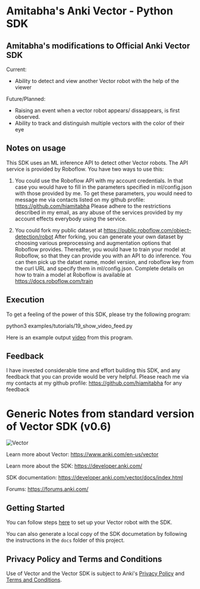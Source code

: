 # Amitabha's Anki Vector - Python SDK

## Amitabha's modifications to Official Anki Vector SDK

Current:
- Ability to detect and view another Vector robot with the help of the viewer

Future/Planned:
- Raising an event when a vector robot appears/ dissappears, is first observed.
- Ability to track and distinguish multiple vectors with the color of their eye

## Notes on usage
This SDK uses an ML inference API to detect other Vector robots. The API service is
provided by Roboflow. You have two ways to use this:

1) You could use the Roboflow API with my account credentials. In that case you would have to
fill in the parameters specified in ml/config.json with those provided by me. To get these
parameters, you would need to message me via contacts listed on my github profile:
https://github.com/hiamitabha Please adhere to the restrictions described in my email, as any
abuse of the services provided by my account effects everybody using the service.

2) You could fork my public dataset at https://public.roboflow.com/object-detection/robot
After forking, you can generate your own dataset by choosing various preprocessing and augmentation
options that Roboflow provides. Thereafter, you would have to train your model at Roboflow, so that
they can provide you with an API to do inference. You can then pick up the datset name, model version,
and roboflow key from the curl URL and specify them in ml/config.json. Complete details on how to
train a model at Roboflow is available at https://docs.roboflow.com/train

## Execution
To get a feeling of the power of this SDK, please try the following program:

python3 examples/tutorials/19_show_video_feed.py

Here is an example output 
[video](https://youtu.be/Nw9a50zGnvs)
from this program.

## Feedback
I have invested considerable time and effort building this SDK, and any feedback that you can provide
would be very helpful. Please reach me via my contacts at my github profile: https://github.com/hiamitabha
for any feedback


# Generic Notes from standard version of Vector SDK (v0.6)

![Vector](docs/source/images/vector-sdk-alpha.jpg)

Learn more about Vector: https://www.anki.com/en-us/vector

Learn more about the SDK: https://developer.anki.com/

SDK documentation: https://developer.anki.com/vector/docs/index.html

Forums: https://forums.anki.com/


## Getting Started

You can follow steps [here](https://developer.anki.com/vector/docs/index.html) to set up your Vector robot with the SDK.

You can also generate a local copy of the SDK documetation by
following the instructions in the `docs` folder of this project.


## Privacy Policy and Terms and Conditions

Use of Vector and the Vector SDK is subject to Anki's [Privacy Policy](https://www.anki.com/en-us/company/privacy) and [Terms and Conditions](https://www.anki.com/en-us/company/terms-and-conditions).
